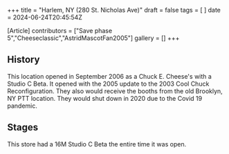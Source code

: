 +++
title = "Harlem, NY (280 St. Nicholas Ave)"
draft = false
tags = [ ]
date = 2024-06-24T20:45:54Z

[Article]
contributors = ["Save phase 5","Cheeseclassic","AstridMascotFan2005"]
gallery = []
+++
## History ##
This location opened in September 2006 as a Chuck E. Cheese's with a Studio C Beta. It opened with the 2005 update to the 2003 Cool Chuck Reconfiguration. They also would receive the booths from the old Brooklyn, NY PTT location. They would shut down in 2020 due to the Covid 19 pandemic. 

## Stages ##
This store had a 16M Studio C Beta the entire time it was open.